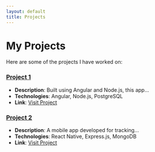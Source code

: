 ```yaml
---
layout: default
title: Projects
---
```


# My Projects

Here are some of the projects I have worked on:

### [Project 1](https://github.com/your-repo/project1)
- **Description**: Built using Angular and Node.js, this app...
- **Technologies**: Angular, Node.js, PostgreSQL
- **Link**: [Visit Project](https://project-link.com)

### [Project 2](https://github.com/your-repo/project2)
- **Description**: A mobile app developed for tracking...
- **Technologies**: React Native, Express.js, MongoDB
- **Link**: [Visit Project](https://project-link.com)
